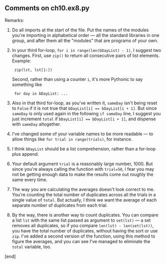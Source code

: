 ## Comments on ch10.ex8.py

Remarks:

1. Do all imports at the start of the file. Put the names of the modules you're importing in alphabetical order — all the standard libraries in one group, and after them all the "modules" that are programs of your own.

2. In your third for-loop, `for i in range(len(bDayList) - 1)`, I suggest two changes. First, use `zip()` to return all consecutive pairs of list elements. Example:

        zip(lst, lst[1:])

    Second, rather than using a counter `i`, it's more Pythonic to say something like

        for day in bDayList: ...

3. Also in that third for-loop, as you've written it, `sameDay` isn't being reset to `False` if it is not true that `bDayList[i] == bDayList[i + 1]`. But since `sameDay` is only used again in the following `if sameDay` line, I suggest you just increment `total` if `bDayList[i] == bDayList[i + 1]`, and dispense with `sameDay` altogether.

4. I've changed some of your variable names to be more readable — to allow things like `for trial in range(trials)`, for instance.

5. I think `bDayList` should be a list comprehension, rather than a for-loop plus append.

6. Your default argument `trial` is a reasonably large number, 1000. But since you're always calling the function with `trial=50`, I fear you may not be getting enough data to make the results come out roughly the same every time.

7. The way you are calculating the averages doesn't look correct to me. You're counting the total number of duplicates across all the trials in a single value of `total`. But actually, I think we want the average of each separate number of duplicates from each trial.

8. By the way, there is another way to count duplicates. You can compare a list `lst` with the same list passed as argument to `set(lst)` — a set removes all duplicates, so if you compare `len(lst) - len(set(lst))`, you have the total number of duplicates, without having the sort or use `zip`. I've added a second version of the function, using this method to figure the averages, and you can see I've managed to eliminate the `total` variable, too.

[end]
